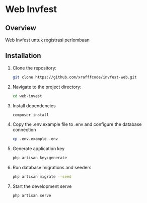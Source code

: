 
# Web Invfest

## Overview
Web Invfest untuk registrasi perlombaan

## Installation

1. Clone the repository:

   ```bash
   git clone https://github.com/xrafffcode/invfest-web.git
   ```

2. Navigate to the project directory:
   ```bash
   cd web-invest
   ```

3. Install dependencies
   ```bash
   composer install
   ```

4. Copy the .env.example file to .env and configure the database connection
   ```bash
   cp .env.example .env
   ```

5. Generate application key
   ```bash
   php artisan key:generate
   ```

6. Run database migrations and seeders
   ```bash
   php artisan migrate --seed
   ```

7. Start the development serve
   ```bash
   php artisan serve
   ```

